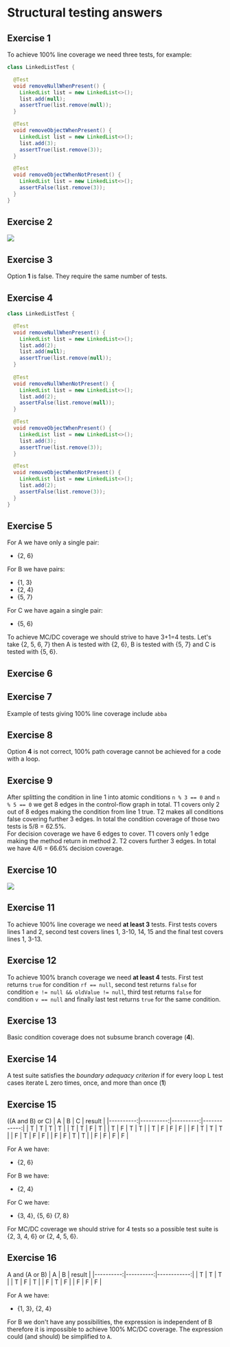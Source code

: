 # Structural testing answers
## Exercise 1
To achieve 100% line coverage we need three tests, for example:
```java
class LinkedListTest {

  @Test
  void removeNullWhenPresent() {
    LinkedList list = new LinkedList<>();
    list.add(null);
    assertTrue(list.remove(null));
  }  

  @Test
  void removeObjectWhenPresent() {
    LinkedList list = new LinkedList<>();
    list.add(3);
    assertTrue(list.remove(3));
  }

  @Test
  void removeObjectWhenNotPresent() {
    LinkedList list = new LinkedList<>();
    assertFalse(list.remove(3));
  }
}
```

## Exercise 2
<img src=images/structural-testing-1.png>

## Exercise 3
Option __1__ is false. They require the same number of tests.

## Exercise 4
``` java
class LinkedListTest {

  @Test
  void removeNullWhenPresent() {
    LinkedList list = new LinkedList<>();
    list.add(2);
    list.add(null);
    assertTrue(list.remove(null));
  }  
  
  @Test
  void removeNullWhenNotPresent() {
    LinkedList list = new LinkedList<>();
    list.add(2);
    assertFalse(list.remove(null));
  } 

  @Test
  void removeObjectWhenPresent() {
    LinkedList list = new LinkedList<>();
    list.add(3);
    assertTrue(list.remove(3));
  }

  @Test
  void removeObjectWhenNotPresent() {
    LinkedList list = new LinkedList<>();
    list.add(2);
    assertFalse(list.remove(3));
  }
}
```

## Exercise 5
For A we have only a single pair:  
* {2, 6}  

For B we have pairs:  
* {1, 3}
* {2, 4}
* {5, 7}

For C we have again a single pair:  
* {5, 6}  

To achieve MC/DC coverage we should strive to have 3+1=4 tests. Let's take {2, 5, 6, 7} then A is tested with {2, 6}, B is tested with {5, 7} and C is tested with {5, 6}.

## Exercise 6

## Exercise 7
Example of tests giving 100% line coverage include `abba`

## Exercise 8
Option __4__ is not correct, 100% path coverage cannot be achieved for a code with a loop.

## Exercise 9
After splitting the condition in line 1 into atomic conditions `n % 3 == 0` and `n % 5 == 0` we get 8 edges in the control-flow graph in total. T1 covers only 2 out of 8 edges making the condition from line 1 true. T2 makes all conditions false covering further 3 edges. In total the condition coverage of those two tests is 5/8 = 62.5%.  
For decision coverage we have 6 edges to cover. T1 covers only 1 edge making the method return in method 2. T2 covers further 3 edges. In total we have 4/6 = 66.6% decision coverage.

## Exercise 10
<img src=images/structural-testing-2.png>

## Exercise 11
To achieve 100% line coverage we need __at least 3__ tests. First tests covers lines 1 and 2, second test covers lines 1, 3-10, 14, 15 and the final test covers lines 1, 3-13.

## Exercise 12
To achieve 100% branch coverage we need __at least 4__ tests. First test returns `true` for condition `rf == null`, second test returns `false` for condition `e != null && oldValue != null`, third test returns `false` for condition `v == null` and finally last test returns `true` for the same condition.

## Exercise 13
Basic condition coverage does not subsume branch coverage (__4__).

## Exercise 14
A test suite satisfies the _boundary adequacy criterion_ if for every loop L test cases iterate L zero times, once, and more than once (__1__)

## Exercise 15
((A and B) or C)
  |     A     |     B     |     C     |   result    |
  |----------:|----------:|----------:|------------:|
  |     T     |     T     |     T     |      T      |
  |     T     |     T     |     F     |      T      |
  |     T     |     F     |     T     |      T      |
  |     T     |     F     |     F     |      F      |
  |     F     |     T     |     T     |      T      |
  |     F     |     T     |     F     |      F      |
  |     F     |     F     |     T     |      T      |
  |     F     |     F     |     F     |      F      |

For A we have:
* {2, 6}  

For B we have:
* {2, 4}

For C we have: 
* {3, 4}, {5, 6} {7, 8}  

For MC/DC coverage we should strive for 4 tests so a possible test suite is {2, 3, 4, 6} or {2, 4, 5, 6}.

## Exercise 16
A and (A or B)
  |     A     |     B     |   result    |
  |----------:|----------:|------------:|
  |     T     |     T     |      T      |
  |     T     |     F     |      T      |
  |     F     |     T     |      F      |
  |     F     |     F     |      F      |  
  
For A we have:
* {1, 3}, {2, 4}

For B we don't have any possibilities, the expression is independent of B therefore it is impossible to achieve 100% MC/DC coverage. The expression could (and should) be simplified to `A`.
